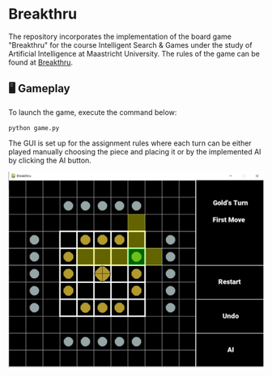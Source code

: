 # Breakthru

The repository incorporates the implementation of the board game "Breakthru" for the course Intelligent Search & Games under the study of Artificial Intelligence at Maastricht University. The rules of the game can be found at [Breakthru](https://en.wikipedia.org/wiki/Breakthru_(board_game)).

## 🖥️ Gameplay ##
To launch the game, execute the command below:
```
python game.py
```

The GUI is set up for the assignment rules where each turn can be either played manually choosing the piece and placing it or by the implemented AI by clicking the AI button.

![Alt text](/images/GUI.png "Optional Title")


